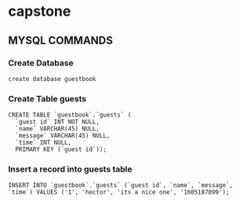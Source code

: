 # capstone

## MYSQL COMMANDS

### Create Database 
```
create database guestbook
```

### Create Table guests
```
CREATE TABLE `guestbook`.`guests` (
  `guest id` INT NOT NULL,
  `name` VARCHAR(45) NULL,
  `message` VARCHAR(45) NULL,
  `time` INT NULL,
  PRIMARY KEY (`guest id`));
```

### Insert a record into guests table 
```
INSERT INTO `guestbook`.`guests` (`guest id`, `name`, `message`, `time`) VALUES ('1', 'hector', 'its a nice one', '1605187099');
```
